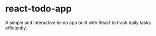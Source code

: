 # react-todo-app
 A simple and interactive to-do app built with React to track daily tasks efficiently.

